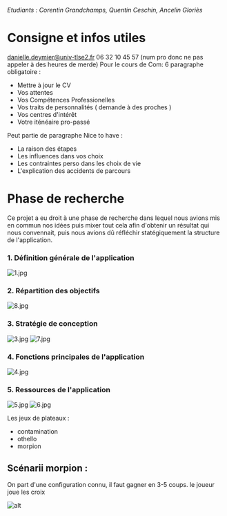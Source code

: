 *Etudiants : Corentin Grandchamps, Quentin Ceschin, Ancelin Gloriès*
# Consigne et infos utiles

danielle.deymier@univ-tlse2.fr
06 32 10 45 57 (num pro donc ne pas appeler à des heures de merde)
Pour le cours de Com:
6 paragraphe obligatoire :
- Mettre à jour le CV
- Vos attentes
- Vos Compétences Professionelles
 - Vos traits de personnalités ( demande à des proches )
 - Vos centres d'intérêt
 - Votre iténéaire pro-passé

Peut partie de paragraphe
Nice to have :
 - La raison des étapes
 - Les influences dans vos choix
 - Les contraintes perso dans les choix de vie
 - L'explication des accidents de parcours

# Phase de recherche

Ce projet a eu droit à une phase de recherche dans lequel nous avions mis en commun nos idées puis mixer tout cela afin d'obtenir un résultat qui nous convennait, puis nous avions dû réfléchir statégiquement la structure de l'application.

### 1. Définition générale de l'application
![1.jpg](/ressources/images/1.jpg)

### 2. Répartition des objectifs
![8.jpg](/ressources/images/8.jpg)

### 3. Stratégie de conception
![3.jpg](/ressources/images/3.jpg)
![7.jpg](/ressources/images/7.jpg)

### 4. Fonctions principales de l'application
![4.jpg](/ressources/images/4.jpg)

### 5. Ressources de l'application
![5.jpg](/ressources/images/5.jpg)
![6.jpg](/ressources/images/6.jpg)
 




Les jeux de plateaux :
* contamination
* othello
* morpion

## Scénarii morpion :
On part d'une configuration connu, il faut gagner en 3-5 coups. 
le joueur joue les croix  

![alt](ressources/scenarii_morpion.png)